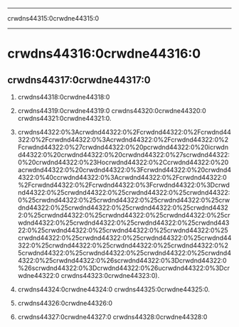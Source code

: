 * * *

crwdns44315:0crwdne44315:0

* * *

# crwdns44316:0crwdne44316:0

## crwdns44317:0crwdne44317:0

  1. crwdns44318:0crwdne44318:0

  2. crwdns44319:0crwdne44319:0 crwdns44320:0crwdne44320:0 crwdns44321:0crwdne44321:0.

  3. crwdns44322:0%3Acrwdnd44322:0%2Fcrwdnd44322:0%2Fcrwdnd44322:0%2Fcrwdnd44322:0%3Acrwdnd44322:0%2Fcrwdnd44322:0%2Fcrwdnd44322:0%27crwdnd44322:0%20pcrwdnd44322:0%20icrwdnd44322:0%20crwdnd44322:0%20crwdnd44322:0%27scrwdnd44322:0%20crwdnd44322:0%23Hocrwdnd44322:0%2Ccrwdnd44322:0%20acrwdnd44322:0%20crwdnd44322:0%3Fcrwdnd44322:0%20crwdnd44322:0%40ccrwdnd44322:0%3Acrwdnd44322:0%2Fcrwdnd44322:0%2Fcrwdnd44322:0%2Fcrwdnd44322:0%3Fcrwdnd44322:0%3Dcrwdnd44322:0%25crwdnd44322:0%25crwdnd44322:0%25crwdnd44322:0%25crwdnd44322:0%25crwdnd44322:0%25crwdnd44322:0%25crwdnd44322:0%25crwdnd44322:0%25crwdnd44322:0%25crwdnd44322:0%25crwdnd44322:0%25crwdnd44322:0%25crwdnd44322:0%25crwdnd44322:0%25crwdnd44322:0%25crwdnd44322:0%25crwdnd44322:0%25crwdnd44322:0%25crwdnd44322:0%25crwdnd44322:0%25crwdnd44322:0%25crwdnd44322:0%25crwdnd44322:0%25crwdnd44322:0%25crwdnd44322:0%25crwdnd44322:0%25crwdnd44322:0%25crwdnd44322:0%25crwdnd44322:0%25crwdnd44322:0%25crwdnd44322:0%25crwdnd44322:0%26scrwdnd44322:0%3Dcrwdnd44322:0%26scrwdnd44322:0%3Dcrwdnd44322:0%26ucrwdnd44322:0%3Dcrwdne44322:0 crwdns44323:0crwdne44323:0).

  4. crwdns44324:0crwdne44324:0 crwdns44325:0crwdne44325:0.

  5. crwdns44326:0crwdne44326:0

  6. crwdns44327:0crwdne44327:0 crwdns44328:0crwdne44328:0